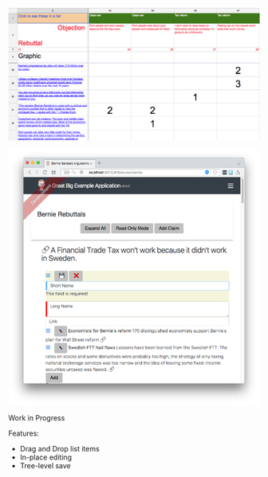 ![Image](../../../../../../docs/images/bernie-spreadsheet.png?raw=true)


![Image](../../../../../../docs/images/bernie-app.png?raw=true)

Work in Progress

Features:

- Drag and Drop list items
- In-place editing
- Tree-level save
